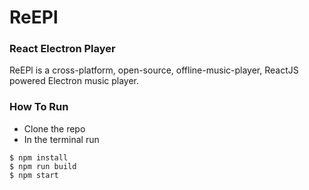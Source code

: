 # ReEPl
### React Electron Player

ReEPl is a cross-platform, open-source, offline-music-player, ReactJS powered Electron music player.

### How To Run

  - Clone the repo
  - In the terminal run
  ```
  $ npm install
  $ npm run build
  $ npm start
  ```
